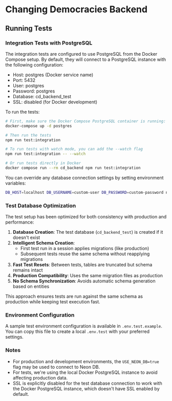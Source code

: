 # Changing Democracies Backend

## Running Tests

### Integration Tests with PostgreSQL

The integration tests are configured to use PostgreSQL from the Docker Compose setup. By default, they will connect to a PostgreSQL instance with the following configuration:

- Host: postgres (Docker service name)
- Port: 5432
- User: postgres
- Password: postgres
- Database: cd_backend_test
- SSL: disabled (for Docker development)

To run the tests:

```bash
# First, make sure the Docker Compose PostgreSQL container is running:
docker-compose up -d postgres

# Then run the tests
npm run test:integration

# To run tests with watch mode, you can add the --watch flag
npm run test:integration -- --watch

# Or run tests directly in Docker
docker compose run --rm cd_backend npm run test:integration
```

You can override any database connection settings by setting environment variables:

```bash
DB_HOST=localhost DB_USERNAME=custom-user DB_PASSWORD=custom-password npm run test:integration
```

### Test Database Optimization

The test setup has been optimized for both consistency with production and performance:

1. **Database Creation**: The test database (`cd_backend_test`) is created if it doesn't exist
2. **Intelligent Schema Creation**:
   - First test run in a session applies migrations (like production)
   - Subsequent tests reuse the same schema without reapplying migrations
3. **Fast Test Resets**: Between tests, tables are truncated but schema remains intact
4. **Production Compatibility**: Uses the same migration files as production
5. **No Schema Synchronization**: Avoids automatic schema generation based on entities

This approach ensures tests are run against the same schema as production while keeping test execution fast.

### Environment Configuration

A sample test environment configuration is available in `.env.test.example`. You can copy this file to create a local `.env.test` with your preferred settings.

### Notes

- For production and development environments, the `USE_NEON_DB=true` flag may be used to connect to Neon DB.
- For tests, we're using the local Docker PostgreSQL instance to avoid affecting production data.
- SSL is explicitly disabled for the test database connection to work with the Docker PostgreSQL instance, which doesn't have SSL enabled by default.
